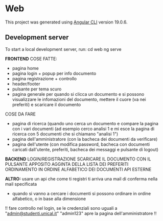 # Web

This project was generated using [Angular CLI](https://github.com/angular/angular-cli) version 19.0.6.

## Development server

To start a local development server, run: cd web ng serve


**FRONTEND**
COSE FATTE:
- pagina home
- pagina login + popup per info documento
- pagina registrazione + controllo
- header/footer
- pulsante per tema scuro
- pagina generale per quando si clicca un documento e si possono visualizzare le infomazioni del documento, mettere il cuore (va nei preferiti) e scaricare il documento


COSE DA FARE
- pagina di ricerca (quando uno cerca un documento e compare la pagina con i vari documenti (ad esempio cerco analisi 1 e mi esce la pagina di ricerca con 5 documenti che si chiamano "analisi 1")
- pagina dell'amministratore (con la bacheca dei documenti da verificare)
- pagina dell'utente (con modifica password, bacheca con documenti caricati dall'utente, preferiti, bacheca dei messaggi e pulsante di logout)

**BACKEND**
LOGIN/REGISTRAZIONE
SCARICARE IL DOCUMENTO CON IL PULSANTE APPOSITO
AGGINTA DELLA LISTA DEI PREFERITI 
ORDINAMENTO IN ORDINE ALFABETICO DEI DOCUMENTI
API ESTERNE


**ALTRO:**
usare un api che come ti registri ti arriva una mail di conferma nella mail specificata
- quando si vanno a cercare i documenti si possono ordinare in ordine alfabetico, o in base alla dimensione



!!
fare controllo nel login, se le credenziali sono uguali a "admin@studenti.unical.it" "admin123" apre la pagina dell'amministratore
!!








